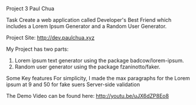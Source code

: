 Project 3
Paul Chua

Task
Create a web application called Developer's Best Friend which includes a Lorem Ipsum Generator and a Random User Generator.

Project Site: http://dev.paulchua.xyz

My Project has two parts:
1) Lorem ipsum text generator using the package badcow/lorem-ipsum.
2) Random user generator using the package  fzaninotto/faker.

Some Key features
For simplicity, I made the max paragraphs for the Lorem ipsum at 9 and 50 for fake suers
Server-side validation

The Demo Video can be found here:
http://youtu.be/uJX6dZP8Eo8
